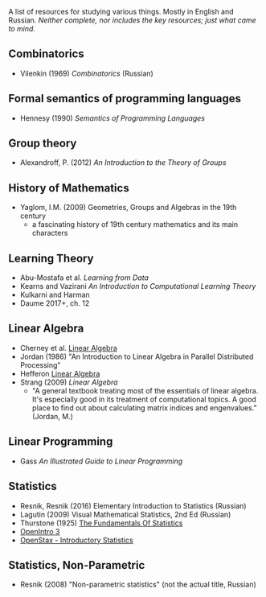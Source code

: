A list of resources for studying various things. Mostly in English and Russian. *Neither complete, nor includes the key resources; just what came to mind.*

## Combinatorics

- Vilenkin (1969) *Combinatorics* (Russian)



## Formal semantics of programming languages

- Hennesy (1990) *Semantics of Programming Languages*



## Group theory

- Alexandroff, P. (2012) *An Introduction to the Theory of Groups*



## History of Mathematics

- Yaglom, I.M. (2009) Geometries, Groups and Algebras in the 19th century
  - a fascinating history of 19th century mathematics and its main characters



## Learning Theory

- Abu-Mostafa et al. *Learning from Data*
- Kearns and Vazirani *An Introduction to Computational Learning Theory*
- Kulkarni and Harman
- Daume 2017+, ch. 12



## Linear Algebra

- Cherney et al. [Linear Algebra](https://www.math.ucdavis.edu/~linear/)
- Jordan (1986) "An Introduction to Linear Algebra in Parallel Distributed Processing"
- Hefferon [Linear Algebra](http://joshua.smcvt.edu/linearalgebra/)
- Strang (2009) *Linear Algebra*
  - "A general textbook treating most of the essentials of linear algebra.
  It's especially good in its treatment of computational topics. A good place to find
  out about calculating matrix indices and engenvalues." (Jordan, M.)



## Linear Programming

- Gass *An Illustrated Guide to Linear Programming*



## Statistics

- Resnik, Resnik (2016) Elementary Introduction to Statistics (Russian)
- Lagutin (2009) Visual Mathematical Statistics, 2nd Ed (Russian)
- Thurstone (1925) [The Fundamentals Of Statistics](https://archive.org/details/in.ernet.dli.2015.262413)
- [OpenIntro 3](https://www.openintro.org/stat/textbook.php?stat_book=os)
- [OpenStax - Introductory Statistics](https://cnx.org/contents/MBiUQmmY@19.1:kcV4GRqc@13/Preface)


## Statistics, Non-Parametric

- Resnik (2008) "Non-parametric statistics" (not the actual title, Russian)
